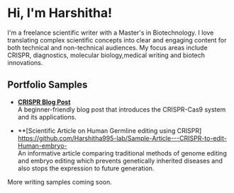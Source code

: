 # Hi, I'm Harshitha!

I'm a freelance scientific writer with a Master's in Biotechnology. I love translating complex scientific concepts into clear and engaging content for both technical and non-technical audiences. My focus areas include CRISPR, diagnostics, molecular biology,medical writing and biotech innovations.


## Portfolio Samples

- **[CRISPR Blog Post](https://github.com/Harshitha995-lab/sample-blog/blob/main/CRISPR_Blog_Harshitha.md)**  
  A beginner-friendly blog post that introduces the CRISPR-Cas9 system and its applications.

- **[Scientific Article on Human Germline editing using CRISPR] https://github.com/Harshitha995-lab/Sample-Article---CRISPR-to-edit-Human-embryo-  
  An informative article comparing traditional methods of genome editing and embryo editing which prevents genetically inherited diseases and also stops the expression to future generation.
  
More writing samples coming soon.
